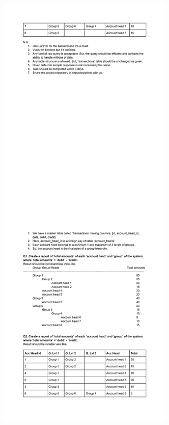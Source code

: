 ![alt text](https://github.com/mdhedayet/Task-for-miaccounts/blob/main/pageone.jpg?raw=true)
![alt text](https://github.com/mdhedayet/Task-for-miaccounts/blob/main/pagetwo.jpg?raw=true)
